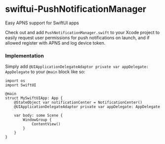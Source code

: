 # swiftui-PushNotificationManager
Easy APNS support for SwiftUI apps

Check out and add `PushNotificationManager.swift` to your Xcode project to easily request user permissions for push notifications on launch, and if allowed register with APNS and log device token.

### Implementation

Simply add `@UIApplicationDelegateAdaptor private var appDelegate: AppDelegate` to your `@main` block like so:

```
import os
import SwiftUI

@main
struct MySwiftUIApp: App {
	@StateObject var notificationCenter = NotificationCenter()
	@UIApplicationDelegateAdaptor private var appDelegate: AppDelegate

	var body: some Scene {
		WindowGroup {
			ContentView()
		}
	}
}
```
